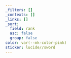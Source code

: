 ```yaml
---
_filters: []
_contexts: []
_links: []
_sort:
  field: rank
  asc: false
  group: false
color: var(--mk-color-pink)
sticker: lucide//sword
---
```

